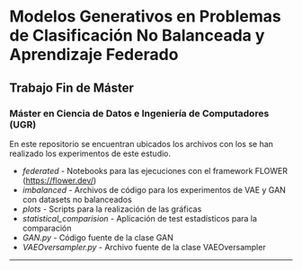 
# Modelos Generativos en Problemas de Clasificación No Balanceada y Aprendizaje Federado

## Trabajo Fin de Máster

### Máster en Ciencia de Datos e Ingeniería de Computadores (UGR)


En este repositorio se encuentran ubicados los archivos con los se han realizado los experimentos de este estudio.


* *federated* - Notebooks para las ejecuciones con el framework FLOWER (https://flower.dev/)
* *imbalanced* - Archivos de código para los experimentos de VAE y GAN con datasets no balanceados
* *plots* - Scripts para la realización de las gráficas
* *statistical_comparision* - Aplicación de test estadísticos para la comparación
* *GAN.py* - Código fuente de la clase GAN
* *VAEOversampler.py* - Archivo fuente de la clase VAEOversampler

----
